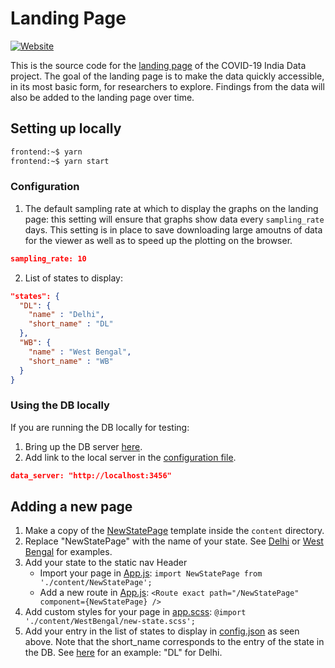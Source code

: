 # Landing Page

[![Website](https://img.shields.io/badge/design-carbon-blue)](https://www.carbondesignsystem.com/)


This is the source code for the [landing page](https://ibm.biz/covid-data-india) of the COVID-19 India Data project. 
The goal of the landing page is to make the data quickly accessible, in its most basic form, for researchers to explore.
Findings from the data will also be added to the landing page over time. 

## Setting up locally 

```bash
frontend:~$ yarn 
frontend:~$ yarn start
```

### Configuration 

1. The default sampling rate at which to display the graphs on the landing page: this setting will ensure that 
graphs show data every `sampling_rate` days. This setting is in place to save downloading large amoutns of data 
for the viewer as well as to speed up the plotting on the browser.

```json
sampling_rate: 10 
```

2. List of states to display:

```json
"states": {
  "DL": {
    "name" : "Delhi",
    "short_name" : "DL"
  },
  "WB": {
    "name" : "West Bengal",
    "short_name" : "WB"
  }
}
```
 

### Using the DB locally

If you are running the DB locally for testing:

1. Bring up the DB server [here](../serve_db).
2. Add link to the local server in the [configuration file](./src/config.json).

```json
data_server: "http://localhost:3456"
```

## Adding a new page

1. Make a copy of the [NewStatePage](./src/content/NewStatePage) template inside the `content` directory.
2. Replace "NewStatePage" with the name of your state. See [Delhi](./src/content/Delhi) or [West Bengal](./src/content/WestBengal) for examples.
3. Add your state to the static nav Header 
    + Import your page in [App.js](./src/App.js#L14): `import NewStatePage from './content/NewStatePage';`
    + Add a new route in [App.js](./src/App.js#L38): `<Route exact path="/NewStatePage" component={NewStatePage} />`
4. Add custom styles for your page in [app.scss](https://github.com/IBM/covid19-india-data/blob/main/frontend/src/app.scss#L14):
`@import './content/WestBengal/new-state.scss';`
5. Add your entry in the list of states to display in [config.json](./src/config.json) as seen above. Note that the short_name corresponds to 
the entry of the state in the DB. See [here](../docs/images/DL_tables.png) for an example: "DL" for Delhi.



